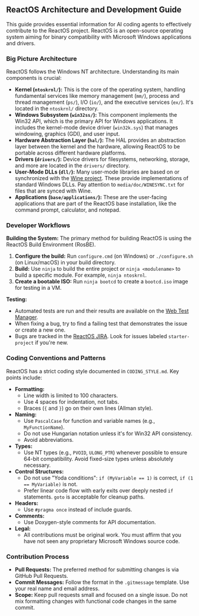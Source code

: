 ## ReactOS Architecture and Development Guide

This guide provides essential information for AI coding agents to effectively contribute to the ReactOS project. ReactOS is an open-source operating system aiming for binary compatibility with Microsoft Windows applications and drivers.

### Big Picture Architecture

ReactOS follows the Windows NT architecture. Understanding its main components is crucial:

- **Kernel (`ntoskrnl/`):** This is the core of the operating system, handling fundamental services like memory management (`mm/`), process and thread management (`ps/`), I/O (`io/`), and the executive services (`ex/`). It's located in the `ntoskrnl/` directory.
- **Windows Subsystem (`win32ss/`):** This component implements the Win32 API, which is the primary API for Windows applications. It includes the kernel-mode device driver (`win32k.sys`) that manages windowing, graphics (GDI), and user input.
- **Hardware Abstraction Layer (`hal/`):** The HAL provides an abstraction layer between the kernel and the hardware, allowing ReactOS to be portable across different hardware platforms.
- **Drivers (`drivers/`):** Device drivers for filesystems, networking, storage, and more are located in the `drivers/` directory.
- **User-Mode DLLs (`dll/`):** Many user-mode libraries are based on or synchronized with the [Wine project](https://www.winehq.org/). These provide implementations of standard Windows DLLs. Pay attention to `media/doc/WINESYNC.txt` for files that are synced with Wine.
- **Applications (`base/applications/`):** These are the user-facing applications that are part of the ReactOS base installation, like the command prompt, calculator, and notepad.

### Developer Workflows

**Building the System:**
The primary method for building ReactOS is using the ReactOS Build Environment (RosBE).

1.  **Configure the build:** Run `configure.cmd` (on Windows) or `./configure.sh` (on Linux/macOS) in your build directory.
2.  **Build:** Use `ninja` to build the entire project or `ninja <modulename>` to build a specific module. For example, `ninja ntoskrnl`.
3.  **Create a bootable ISO:** Run `ninja bootcd` to create a `bootcd.iso` image for testing in a VM.

**Testing:**
- Automated tests are run and their results are available on the [Web Test Manager](https://reactos.org/testman/).
- When fixing a bug, try to find a failing test that demonstrates the issue or create a new one.
- Bugs are tracked in the [ReactOS JIRA](https://jira.reactos.org/). Look for issues labeled `starter-project` if you're new.

### Coding Conventions and Patterns

ReactOS has a strict coding style documented in `CODING_STYLE.md`. Key points include:

- **Formatting:**
    - Line width is limited to 100 characters.
    - Use 4 spaces for indentation, not tabs.
    - Braces (`{` and `}`) go on their own lines (Allman style).
- **Naming:**
    - Use `PascalCase` for function and variable names (e.g., `MyFunctionName`).
    - Do not use Hungarian notation unless it's for Win32 API consistency.
    - Avoid abbreviations.
- **Types:**
    - Use NT types (e.g., `PVOID`, `ULONG_PTR`) whenever possible to ensure 64-bit compatibility. Avoid fixed-size types unless absolutely necessary.
- **Control Structures:**
    - Do not use "Yoda conditions": `if (MyVariable == 1)` is correct, `if (1 == MyVariable)` is not.
    - Prefer linear code flow with early exits over deeply nested `if` statements. `goto` is acceptable for cleanup paths.
- **Headers:**
    - Use `#pragma once` instead of include guards.
- **Comments:**
    - Use Doxygen-style comments for API documentation.
- **Legal:**
    - All contributions must be original work. You must affirm that you have not seen any proprietary Microsoft Windows source code.

### Contribution Process

- **Pull Requests:** The preferred method for submitting changes is via GitHub Pull Requests.
- **Commit Messages:** Follow the format in the `.gitmessage` template. Use your real name and email address.
- **Scope:** Keep pull requests small and focused on a single issue. Do not mix formatting changes with functional code changes in the same commit.
